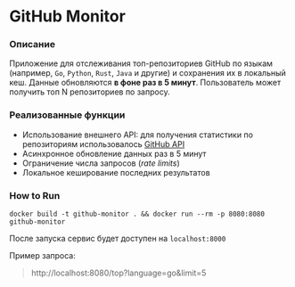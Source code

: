 # GitHub Monitor

### Описание
Приложение для отслеживания топ-репозиториев GitHub по языкам (например, ```Go```, ```Python```, ```Rust```, ```Java``` и другие) и сохранения их в локальный кеш. Данные обновляются **в фоне раз в 5 минут**. Пользователь может получить топ N репозиториев по запросу.

### Реализованные функции
* Использование внешнего API: для получения статистики по репозиториям использовалось [GitHub API](https://api.github.com/search/repositories?q=language:go&sort=stars&order=desc)
* Асинхронное обновление данных раз в 5 минут
* Ограничение числа запросов (*rate limits*)
* Локальное кеширование последних результатов

### How to Run

```docker build -t github-monitor . && docker run --rm -p 8080:8080 github-monitor```

После запуска сервис будет доступен на ```localhost:8000```

Пример запроса:
> http://localhost:8080/top?language=go&limit=5